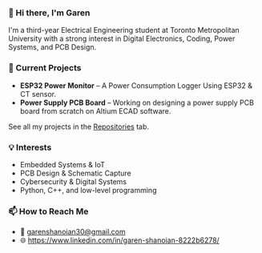 ### 👋 Hi there, I'm Garen

I'm a third-year Electrical Engineering student at Toronto Metropolitan University with a strong interest in Digital Electronics, Coding, Power Systems, and PCB Design. 

### 🔧 Current Projects
- **ESP32 Power Monitor** – A Power Consumption Logger Using ESP32 & CT sensor.
- **Power Supply PCB Board** – Working on designing a power supply PCB board from scratch on Altium ECAD software.

See all my projects in the [Repositories](https://github.com/Gshano?tab=repositories) tab.

### 💡 Interests
- Embedded Systems & IoT
- PCB Design & Schematic Capture
- Cybersecurity & Digital Systems
- Python, C++, and low-level programming

### 📫 How to Reach Me
- 📧 garenshanoian30@gmail.com
- 🌐 https://www.linkedin.com/in/garen-shanoian-8222b6278/
  

